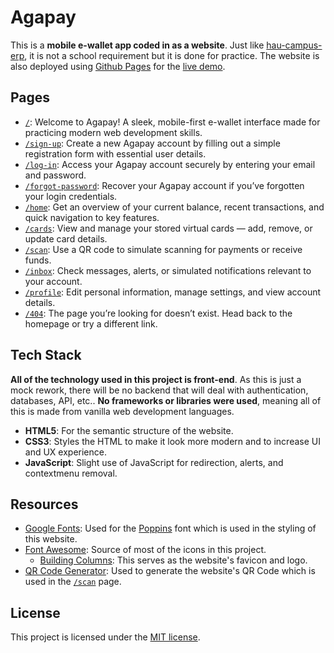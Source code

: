 # Agapay

This is a **mobile e-wallet app coded in as a website**. Just like [hau-campus-erp](https://github.com/enetwarch/hau-campus-erp), it is not a school requirement but it is done for practice. The website is also deployed using [Github Pages](https://pages.github.com/) for the [live demo](https://enetwarch.github.io/agapay).


## Pages

* [`/`](./index.html): Welcome to Agapay! A sleek, mobile-first e-wallet interface made for practicing modern web development skills.
* [`/sign-up`](./sign-up.html): Create a new Agapay account by filling out a simple registration form with essential user details.
* [`/log-in`](./log-in.html): Access your Agapay account securely by entering your email and password.
* [`/forgot-password`](./forgot-password.html): Recover your Agapay account if you’ve forgotten your login credentials.
* [`/home`](./home.html): Get an overview of your current balance, recent transactions, and quick navigation to key features.
* [`/cards`](./cards.html): View and manage your stored virtual cards — add, remove, or update card details.
* [`/scan`](./scan.html): Use a QR code to simulate scanning for payments or receive funds.
* [`/inbox`](./inbox.html): Check messages, alerts, or simulated notifications relevant to your account.
* [`/profile`](./profile.html): Edit personal information, manage settings, and view account details.
* [`/404`](./404.html): The page you’re looking for doesn’t exist. Head back to the homepage or try a different link.

## Tech Stack

**All of the technology used in this project is front-end**. As this is just a mock rework, there will be no backend that will deal with authentication, databases, API, etc.. **No frameworks or libraries were used**, meaning all of this is made from vanilla web development languages.

* **HTML5**: For the semantic structure of the website.
* **CSS3**: Styles the HTML to make it look more modern and to increase UI and UX experience.
* **JavaScript**: Slight use of JavaScript for redirection, alerts, and contextmenu removal.

## Resources

* [Google Fonts](https://fonts.google.com/): Used for the [Poppins](https://fonts.google.com/specimen/Poppins) font which is used in the styling of this website.
* [Font Awesome](https://fontawesome.com/): Source of most of the icons in this project.
  * [Building Columns](https://fontawesome.com/icons/building-columns): This serves as the website's favicon and logo.
* [QR Code Generator](https://www.qr-code-generator.com/): Used to generate the website's QR Code which is used in the [`/scan`](./scan.html) page.

## License

This project is licensed under the [MIT license](./LICENSE).
